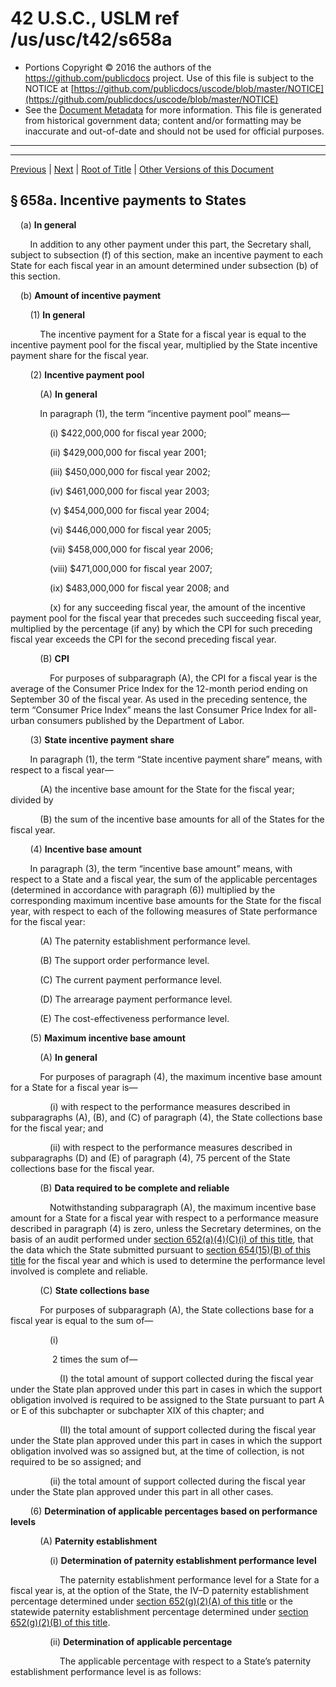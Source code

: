---
---

# 42 U.S.C., USLM ref /us/usc/t42/s658a

* Portions Copyright © 2016 the authors of the https://github.com/publicdocs project.
  Use of this file is subject to the NOTICE at [https://github.com/publicdocs/uscode/blob/master/NOTICE](https://github.com/publicdocs/uscode/blob/master/NOTICE)
* See the [Document Metadata](././../../../../../..//README.md) for more information.
  This file is generated from historical government data; content and/or formatting may be inaccurate and out-of-date and should not be used for official purposes.

----------
----------

[Previous](./../../../../../..//us/usc/t42/ch7/schIV/ptD/m__us_usc_t42_s658.md) | [Next](./../../../../../..//us/usc/t42/ch7/schIV/ptD/m__us_usc_t42_s659.md) | [Root of Title](./../../../../../../) | [Other Versions of this Document](https://publicdocs.github.io/go/links?ns=uslm&ref=%2Fus%2Fusc%2Ft42%2Fs658a)

## § 658a. Incentive payments to States

    (a) __In general__ 

        In addition to any other payment under this part, the Secretary shall, subject to subsection (f) of this section, make an incentive payment to each State for each fiscal year in an amount determined under subsection (b) of this section.

    (b) __Amount of incentive payment__ 

        (1) __In general__ 

            The incentive payment for a State for a fiscal year is equal to the incentive payment pool for the fiscal year, multiplied by the State incentive payment share for the fiscal year.

        (2) __Incentive payment pool__ 

            (A) __In general__ 

            In paragraph (1), the term “incentive payment pool” means—

                (i) $422,000,000 for fiscal year 2000;

                (ii) $429,000,000 for fiscal year 2001;

                (iii) $450,000,000 for fiscal year 2002;

                (iv) $461,000,000 for fiscal year 2003;

                (v) $454,000,000 for fiscal year 2004;

                (vi) $446,000,000 for fiscal year 2005;

                (vii) $458,000,000 for fiscal year 2006;

                (viii) $471,000,000 for fiscal year 2007;

                (ix) $483,000,000 for fiscal year 2008; and

                (x) for any succeeding fiscal year, the amount of the incentive payment pool for the fiscal year that precedes such succeeding fiscal year, multiplied by the percentage (if any) by which the CPI for such preceding fiscal year exceeds the CPI for the second preceding fiscal year.

            (B) __CPI__ 

                For purposes of subparagraph (A), the CPI for a fiscal year is the average of the Consumer Price Index for the 12-month period ending on September 30 of the fiscal year. As used in the preceding sentence, the term “Consumer Price Index” means the last Consumer Price Index for all-urban consumers published by the Department of Labor.

        (3) __State incentive payment share__ 

        In paragraph (1), the term “State incentive payment share” means, with respect to a fiscal year—

            (A) the incentive base amount for the State for the fiscal year; divided by

            (B) the sum of the incentive base amounts for all of the States for the fiscal year.

        (4) __Incentive base amount__ 

        In paragraph (3), the term “incentive base amount” means, with respect to a State and a fiscal year, the sum of the applicable percentages (determined in accordance with paragraph (6)) multiplied by the corresponding maximum incentive base amounts for the State for the fiscal year, with respect to each of the following measures of State performance for the fiscal year:

            (A) The paternity establishment performance level.

            (B) The support order performance level.

            (C) The current payment performance level.

            (D) The arrearage payment performance level.

            (E) The cost-effectiveness performance level.

        (5) __Maximum incentive base amount__ 

            (A) __In general__ 

            For purposes of paragraph (4), the maximum incentive base amount for a State for a fiscal year is—

                (i) with respect to the performance measures described in subparagraphs (A), (B), and (C) of paragraph (4), the State collections base for the fiscal year; and

                (ii) with respect to the performance measures described in subparagraphs (D) and (E) of paragraph (4), 75 percent of the State collections base for the fiscal year.

            (B) __Data required to be complete and reliable__ 

                Notwithstanding subparagraph (A), the maximum incentive base amount for a State for a fiscal year with respect to a performance measure described in paragraph (4) is zero, unless the Secretary determines, on the basis of an audit performed under [section 652(a)(4)(C)(i) of this title][/us/usc/t42/s652/a/4/C/i], that the data which the State submitted pursuant to [section 654(15)(B) of this title][/us/usc/t42/s654/15/B] for the fiscal year and which is used to determine the performance level involved is complete and reliable.

            (C) __State collections base__ 

            For purposes of subparagraph (A), the State collections base for a fiscal year is equal to the sum of—

                (i)

                 2 times the sum of—

                    (I) the total amount of support collected during the fiscal year under the State plan approved under this part in cases in which the support obligation involved is required to be assigned to the State pursuant to part A or E of this subchapter or subchapter XIX of this chapter; and

                    (II) the total amount of support collected during the fiscal year under the State plan approved under this part in cases in which the support obligation involved was so assigned but, at the time of collection, is not required to be so assigned; and

                (ii) the total amount of support collected during the fiscal year under the State plan approved under this part in all other cases.

        (6) __Determination of applicable percentages based on performance levels__ 

            (A) __Paternity establishment__ 

                (i) __Determination of paternity establishment performance level__ 

                    The paternity establishment performance level for a State for a fiscal year is, at the option of the State, the IV–D paternity establishment percentage determined under [section 652(g)(2)(A) of this title][/us/usc/t42/s652/g/2/A] or the statewide paternity establishment percentage determined under [section 652(g)(2)(B) of this title][/us/usc/t42/s652/g/2/B].

                (ii) __Determination of applicable percentage__ 

                    The applicable percentage with respect to a State’s paternity establishment performance level is as follows:

<table>

                      <tr>

                        <td colspan="2"> 

                    If the paternity establishment performance level is:  </td>

                        <td> 

                    The applicable percentage is:  </td>

  </tr>

                      <tr>

                        <td> 

                    At least:  </td>

                        <td> 

                    But less than:  </td>

  </tr>

                      <tr>

                        <td> 

                    80%  </td>

                        <td> 

   </td>

                        <td> 

                    100  </td>

  </tr>

                      <tr>

                        <td> 

                    79%  </td>

                        <td> 

                    80%  </td>

                        <td> 

                    98  </td>

  </tr>

                      <tr>

                        <td> 

                    78%  </td>

                        <td> 

                    79%  </td>

                        <td> 

                    96  </td>

  </tr>

                      <tr>

                        <td> 

                    77%  </td>

                        <td> 

                    78%  </td>

                        <td> 

                    94  </td>

  </tr>

                      <tr>

                        <td> 

                    76%  </td>

                        <td> 

                    77%  </td>

                        <td> 

                    92  </td>

  </tr>

                      <tr>

                        <td> 

                    75%  </td>

                        <td> 

                    76%  </td>

                        <td> 

                    90  </td>

  </tr>

                      <tr>

                        <td> 

                    74%  </td>

                        <td> 

                    75%  </td>

                        <td> 

                    88  </td>

  </tr>

                      <tr>

                        <td> 

                    73%  </td>

                        <td> 

                    74%  </td>

                        <td> 

                    86  </td>

  </tr>

                      <tr>

                        <td> 

                    72%  </td>

                        <td> 

                    73%  </td>

                        <td> 

                    84  </td>

  </tr>

                      <tr>

                        <td> 

                    71%  </td>

                        <td> 

                    72%  </td>

                        <td> 

                    82  </td>

  </tr>

                      <tr>

                        <td> 

                    70%  </td>

                        <td> 

                    71%  </td>

                        <td> 

                    80  </td>

  </tr>

                      <tr>

                        <td> 

                    69%  </td>

                        <td> 

                    70%  </td>

                        <td> 

                    79  </td>

  </tr>

                      <tr>

                        <td> 

                    68%  </td>

                        <td> 

                    69%  </td>

                        <td> 

                    78  </td>

  </tr>

                      <tr>

                        <td> 

                    67%  </td>

                        <td> 

                    68%  </td>

                        <td> 

                    77  </td>

  </tr>

                      <tr>

                        <td> 

                    66%  </td>

                        <td> 

                    67%  </td>

                        <td> 

                    76  </td>

  </tr>

                      <tr>

                        <td> 

                    65%  </td>

                        <td> 

                    66%  </td>

                        <td> 

                    75  </td>

  </tr>

                      <tr>

                        <td> 

                    64%  </td>

                        <td> 

                    65%  </td>

                        <td> 

                    74  </td>

  </tr>

                      <tr>

                        <td> 

                    63%  </td>

                        <td> 

                    64%  </td>

                        <td> 

                    73  </td>

  </tr>

                      <tr>

                        <td> 

                    62%  </td>

                        <td> 

                    63%  </td>

                        <td> 

                    72  </td>

  </tr>

                      <tr>

                        <td> 

                    61%  </td>

                        <td> 

                    62%  </td>

                        <td> 

                    71  </td>

  </tr>

                      <tr>

                        <td> 

                    60%  </td>

                        <td> 

                    61%  </td>

                        <td> 

                    70  </td>

  </tr>

                      <tr>

                        <td> 

                    59%  </td>

                        <td> 

                    60%  </td>

                        <td> 

                    69  </td>

  </tr>

                      <tr>

                        <td> 

                    58%  </td>

                        <td> 

                    59%  </td>

                        <td> 

                    68  </td>

  </tr>

                      <tr>

                        <td> 

                    57%  </td>

                        <td> 

                    58%  </td>

                        <td> 

                    67  </td>

  </tr>

                      <tr>

                        <td> 

                    56%  </td>

                        <td> 

                    57%  </td>

                        <td> 

                    66  </td>

  </tr>

                      <tr>

                        <td> 

                    55%  </td>

                        <td> 

                    56%  </td>

                        <td> 

                    65  </td>

  </tr>

                      <tr>

                        <td> 

                    54%  </td>

                        <td> 

                    55%  </td>

                        <td> 

                    64  </td>

  </tr>

                      <tr>

                        <td> 

                    53%  </td>

                        <td> 

                    54%  </td>

                        <td> 

                    63  </td>

  </tr>

                      <tr>

                        <td> 

                    52%  </td>

                        <td> 

                    53%  </td>

                        <td> 

                    62  </td>

  </tr>

                      <tr>

                        <td> 

                    51%  </td>

                        <td> 

                    52%  </td>

                        <td> 

                    61  </td>

  </tr>

                      <tr>

                        <td> 

                    50%  </td>

                        <td> 

                    51%  </td>

                        <td> 

                    60  </td>

  </tr>

                      <tr>

                        <td> 

                    0%  </td>

                        <td> 

                    50%  </td>

                        <td> 

                    0.  </td>

  </tr>

                    </table>

                 Notwithstanding the preceding sentence, if the paternity establishment performance level of a State for a fiscal year is less than 50 percent but exceeds by at least 10 percentage points the paternity establishment performance level of the State for the immediately preceding fiscal year, then the applicable percentage with respect to the State’s paternity establishment performance level is 50 percent.

            (B) __Establishment of child support orders__ 

                (i) __Determination of support order performance level__ 

                    The support order performance level for a State for a fiscal year is the percentage of the total number of cases under the State plan approved under this part in which there is a support order during the fiscal year.

                (ii) __Determination of applicable percentage__ 

                    The applicable percentage with respect to a State’s support order performance level is as follows:

<table>

                      <tr>

                        <td colspan="2"> 

                    If the support order performance level is:  </td>

                        <td> 

                    The applicable percentage is:  </td>

  </tr>

                      <tr>

                        <td> 

                    At least:  </td>

                        <td> 

                    But less than:  </td>

  </tr>

                      <tr>

                        <td> 

                    80%  </td>

                        <td> 

   </td>

                        <td> 

                    100  </td>

  </tr>

                      <tr>

                        <td> 

                    79%  </td>

                        <td> 

                    80%  </td>

                        <td> 

                    98  </td>

  </tr>

                      <tr>

                        <td> 

                    78%  </td>

                        <td> 

                    79%  </td>

                        <td> 

                    96  </td>

  </tr>

                      <tr>

                        <td> 

                    77%  </td>

                        <td> 

                    78%  </td>

                        <td> 

                    94  </td>

  </tr>

                      <tr>

                        <td> 

                    76%  </td>

                        <td> 

                    77%  </td>

                        <td> 

                    92  </td>

  </tr>

                      <tr>

                        <td> 

                    75%  </td>

                        <td> 

                    76%  </td>

                        <td> 

                    90  </td>

  </tr>

                      <tr>

                        <td> 

                    74%  </td>

                        <td> 

                    75%  </td>

                        <td> 

                    88  </td>

  </tr>

                      <tr>

                        <td> 

                    73%  </td>

                        <td> 

                    74%  </td>

                        <td> 

                    86  </td>

  </tr>

                      <tr>

                        <td> 

                    72%  </td>

                        <td> 

                    73%  </td>

                        <td> 

                    84  </td>

  </tr>

                      <tr>

                        <td> 

                    71%  </td>

                        <td> 

                    72%  </td>

                        <td> 

                    82  </td>

  </tr>

                      <tr>

                        <td> 

                    70%  </td>

                        <td> 

                    71%  </td>

                        <td> 

                    80  </td>

  </tr>

                      <tr>

                        <td> 

                    69%  </td>

                        <td> 

                    70%  </td>

                        <td> 

                    79  </td>

  </tr>

                      <tr>

                        <td> 

                    68%  </td>

                        <td> 

                    69%  </td>

                        <td> 

                    78  </td>

  </tr>

                      <tr>

                        <td> 

                    67%  </td>

                        <td> 

                    68%  </td>

                        <td> 

                    77  </td>

  </tr>

                      <tr>

                        <td> 

                    66%  </td>

                        <td> 

                    67%  </td>

                        <td> 

                    76  </td>

  </tr>

                      <tr>

                        <td> 

                    65%  </td>

                        <td> 

                    66%  </td>

                        <td> 

                    75  </td>

  </tr>

                      <tr>

                        <td> 

                    64%  </td>

                        <td> 

                    65%  </td>

                        <td> 

                    74  </td>

  </tr>

                      <tr>

                        <td> 

                    63%  </td>

                        <td> 

                    64%  </td>

                        <td> 

                    73  </td>

  </tr>

                      <tr>

                        <td> 

                    62%  </td>

                        <td> 

                    63%  </td>

                        <td> 

                    72  </td>

  </tr>

                      <tr>

                        <td> 

                    61%  </td>

                        <td> 

                    62%  </td>

                        <td> 

                    71  </td>

  </tr>

                      <tr>

                        <td> 

                    60%  </td>

                        <td> 

                    61%  </td>

                        <td> 

                    70  </td>

  </tr>

                      <tr>

                        <td> 

                    59%  </td>

                        <td> 

                    60%  </td>

                        <td> 

                    69  </td>

  </tr>

                      <tr>

                        <td> 

                    58%  </td>

                        <td> 

                    59%  </td>

                        <td> 

                    68  </td>

  </tr>

                      <tr>

                        <td> 

                    57%  </td>

                        <td> 

                    58%  </td>

                        <td> 

                    67  </td>

  </tr>

                      <tr>

                        <td> 

                    56%  </td>

                        <td> 

                    57%  </td>

                        <td> 

                    66  </td>

  </tr>

                      <tr>

                        <td> 

                    55%  </td>

                        <td> 

                    56%  </td>

                        <td> 

                    65  </td>

  </tr>

                      <tr>

                        <td> 

                    54%  </td>

                        <td> 

                    55%  </td>

                        <td> 

                    64  </td>

  </tr>

                      <tr>

                        <td> 

                    53%  </td>

                        <td> 

                    54%  </td>

                        <td> 

                    63  </td>

  </tr>

                      <tr>

                        <td> 

                    52%  </td>

                        <td> 

                    53%  </td>

                        <td> 

                    62  </td>

  </tr>

                      <tr>

                        <td> 

                    51%  </td>

                        <td> 

                    52%  </td>

                        <td> 

                    61  </td>

  </tr>

                      <tr>

                        <td> 

                    50%  </td>

                        <td> 

                    51%  </td>

                        <td> 

                    60  </td>

  </tr>

                      <tr>

                        <td> 

                    0%  </td>

                        <td> 

                    50%  </td>

                        <td> 

                    0.  </td>

  </tr>

                    </table>

                 Notwithstanding the preceding sentence, if the support order performance level of a State for a fiscal year is less than 50 percent but exceeds by at least 5 percentage points the support order performance level of the State for the immediately preceding fiscal year, then the applicable percentage with respect to the State’s support order performance level is 50 percent.

            (C) __Collections on current child support due__ 

                (i) __Determination of current payment performance level__ 

                    The current payment performance level for a State for a fiscal year is equal to the total amount of current support collected during the fiscal year under the State plan approved under this part divided by the total amount of current support owed during the fiscal year in all cases under the State plan, expressed as a percentage.

                (ii) __Determination of applicable percentage__ 

                    The applicable percentage with respect to a State’s current payment performance level is as follows:

<table>

                      <tr>

                        <td colspan="2"> 

                    If the current payment performance level is:  </td>

                        <td> 

                    The applicable percentage is:  </td>

  </tr>

                      <tr>

                        <td> 

                    At least:  </td>

                        <td> 

                    But less than:  </td>

  </tr>

                      <tr>

                        <td> 

                    80%  </td>

                        <td> 

   </td>

                        <td> 

                    100  </td>

  </tr>

                      <tr>

                        <td> 

                    79%  </td>

                        <td> 

                    80%  </td>

                        <td> 

                    98  </td>

  </tr>

                      <tr>

                        <td> 

                    78%  </td>

                        <td> 

                    79%  </td>

                        <td> 

                    96  </td>

  </tr>

                      <tr>

                        <td> 

                    77%  </td>

                        <td> 

                    78%  </td>

                        <td> 

                    94  </td>

  </tr>

                      <tr>

                        <td> 

                    76%  </td>

                        <td> 

                    77%  </td>

                        <td> 

                    92  </td>

  </tr>

                      <tr>

                        <td> 

                    75%  </td>

                        <td> 

                    76%  </td>

                        <td> 

                    90  </td>

  </tr>

                      <tr>

                        <td> 

                    74%  </td>

                        <td> 

                    75%  </td>

                        <td> 

                    88  </td>

  </tr>

                      <tr>

                        <td> 

                    73%  </td>

                        <td> 

                    74%  </td>

                        <td> 

                    86  </td>

  </tr>

                      <tr>

                        <td> 

                    72%  </td>

                        <td> 

                    73%  </td>

                        <td> 

                    84  </td>

  </tr>

                      <tr>

                        <td> 

                    71%  </td>

                        <td> 

                    72%  </td>

                        <td> 

                    82  </td>

  </tr>

                      <tr>

                        <td> 

                    70%  </td>

                        <td> 

                    71%  </td>

                        <td> 

                    80  </td>

  </tr>

                      <tr>

                        <td> 

                    69%  </td>

                        <td> 

                    70%  </td>

                        <td> 

                    79  </td>

  </tr>

                      <tr>

                        <td> 

                    68%  </td>

                        <td> 

                    69%  </td>

                        <td> 

                    78  </td>

  </tr>

                      <tr>

                        <td> 

                    67%  </td>

                        <td> 

                    68%  </td>

                        <td> 

                    77  </td>

  </tr>

                      <tr>

                        <td> 

                    66%  </td>

                        <td> 

                    67%  </td>

                        <td> 

                    76  </td>

  </tr>

                      <tr>

                        <td> 

                    65%  </td>

                        <td> 

                    66%  </td>

                        <td> 

                    75  </td>

  </tr>

                      <tr>

                        <td> 

                    64%  </td>

                        <td> 

                    65%  </td>

                        <td> 

                    74  </td>

  </tr>

                      <tr>

                        <td> 

                    63%  </td>

                        <td> 

                    64%  </td>

                        <td> 

                    73  </td>

  </tr>

                      <tr>

                        <td> 

                    62%  </td>

                        <td> 

                    63%  </td>

                        <td> 

                    72  </td>

  </tr>

                      <tr>

                        <td> 

                    61%  </td>

                        <td> 

                    62%  </td>

                        <td> 

                    71  </td>

  </tr>

                      <tr>

                        <td> 

                    60%  </td>

                        <td> 

                    61%  </td>

                        <td> 

                    70  </td>

  </tr>

                      <tr>

                        <td> 

                    59%  </td>

                        <td> 

                    60%  </td>

                        <td> 

                    69  </td>

  </tr>

                      <tr>

                        <td> 

                    58%  </td>

                        <td> 

                    59%  </td>

                        <td> 

                    68  </td>

  </tr>

                      <tr>

                        <td> 

                    57%  </td>

                        <td> 

                    58%  </td>

                        <td> 

                    67  </td>

  </tr>

                      <tr>

                        <td> 

                    56%  </td>

                        <td> 

                    57%  </td>

                        <td> 

                    66  </td>

  </tr>

                      <tr>

                        <td> 

                    55%  </td>

                        <td> 

                    56%  </td>

                        <td> 

                    65  </td>

  </tr>

                      <tr>

                        <td> 

                    54%  </td>

                        <td> 

                    55%  </td>

                        <td> 

                    64  </td>

  </tr>

                      <tr>

                        <td> 

                    53%  </td>

                        <td> 

                    54%  </td>

                        <td> 

                    63  </td>

  </tr>

                      <tr>

                        <td> 

                    52%  </td>

                        <td> 

                    53%  </td>

                        <td> 

                    62  </td>

  </tr>

                      <tr>

                        <td> 

                    51%  </td>

                        <td> 

                    52%  </td>

                        <td> 

                    61  </td>

  </tr>

                      <tr>

                        <td> 

                    50%  </td>

                        <td> 

                    51%  </td>

                        <td> 

                    60  </td>

  </tr>

                      <tr>

                        <td> 

                    49%  </td>

                        <td> 

                    50%  </td>

                        <td> 

                    59  </td>

  </tr>

                      <tr>

                        <td> 

                    48%  </td>

                        <td> 

                    49%  </td>

                        <td> 

                    58  </td>

  </tr>

                      <tr>

                        <td> 

                    47%  </td>

                        <td> 

                    48%  </td>

                        <td> 

                    57  </td>

  </tr>

                      <tr>

                        <td> 

                    46%  </td>

                        <td> 

                    47%  </td>

                        <td> 

                    56  </td>

  </tr>

                      <tr>

                        <td> 

                    45%  </td>

                        <td> 

                    46%  </td>

                        <td> 

                    55  </td>

  </tr>

                      <tr>

                        <td> 

                    44%  </td>

                        <td> 

                    45%  </td>

                        <td> 

                    54  </td>

  </tr>

                      <tr>

                        <td> 

                    43%  </td>

                        <td> 

                    44%  </td>

                        <td> 

                    53  </td>

  </tr>

                      <tr>

                        <td> 

                    42%  </td>

                        <td> 

                    43%  </td>

                        <td> 

                    52  </td>

  </tr>

                      <tr>

                        <td> 

                    41%  </td>

                        <td> 

                    42%  </td>

                        <td> 

                    51  </td>

  </tr>

                      <tr>

                        <td> 

                    40%  </td>

                        <td> 

                    41%  </td>

                        <td> 

                    50  </td>

  </tr>

                      <tr>

                        <td> 

                    0%  </td>

                        <td> 

                    40%  </td>

                        <td> 

                    0.  </td>

  </tr>

                    </table>

                 Notwithstanding the preceding sentence, if the current payment performance level of a State for a fiscal year is less than 40 percent but exceeds by at least 5 percentage points the current payment performance level of the State for the immediately preceding fiscal year, then the applicable percentage with respect to the State’s current payment performance level is 50 percent.

            (D) __Collections on child support arrearages__ 

                (i) __Determination of arrearage payment performance level__ 

                    The arrearage payment performance level for a State for a fiscal year is equal to the total number of cases under the State plan approved under this part in which payments of past-due child support were received during the fiscal year and part or all of the payments were distributed to the family to whom the past-due child support was owed (or, if all past-due child support owed to the family was, at the time of receipt, subject to an assignment to the State, part or all of the payments were retained by the State) divided by the total number of cases under the State plan in which there is past-due child support, expressed as a percentage.

                (ii) __Determination of applicable percentage__ 

                    The applicable percentage with respect to a State’s arrearage payment performance level is as follows:

<table>

                      <tr>

                        <td colspan="2"> 

                    If the arrearage payment performance level is:  </td>

                        <td> 

                    The applicable percentage is:  </td>

  </tr>

                      <tr>

                        <td> 

                    At least:  </td>

                        <td> 

                    But less than:  </td>

  </tr>

                      <tr>

                        <td> 

                    80%  </td>

                        <td> 

   </td>

                        <td> 

                    100  </td>

  </tr>

                      <tr>

                        <td> 

                    79%  </td>

                        <td> 

                    80%  </td>

                        <td> 

                    98  </td>

  </tr>

                      <tr>

                        <td> 

                    78%  </td>

                        <td> 

                    79%  </td>

                        <td> 

                    96  </td>

  </tr>

                      <tr>

                        <td> 

                    77%  </td>

                        <td> 

                    78%  </td>

                        <td> 

                    94  </td>

  </tr>

                      <tr>

                        <td> 

                    76%  </td>

                        <td> 

                    77%  </td>

                        <td> 

                    92  </td>

  </tr>

                      <tr>

                        <td> 

                    75%  </td>

                        <td> 

                    76%  </td>

                        <td> 

                    90  </td>

  </tr>

                      <tr>

                        <td> 

                    74%  </td>

                        <td> 

                    75%  </td>

                        <td> 

                    88  </td>

  </tr>

                      <tr>

                        <td> 

                    73%  </td>

                        <td> 

                    74%  </td>

                        <td> 

                    86  </td>

  </tr>

                      <tr>

                        <td> 

                    72%  </td>

                        <td> 

                    73%  </td>

                        <td> 

                    84  </td>

  </tr>

                      <tr>

                        <td> 

                    71%  </td>

                        <td> 

                    72%  </td>

                        <td> 

                    82  </td>

  </tr>

                      <tr>

                        <td> 

                    70%  </td>

                        <td> 

                    71%  </td>

                        <td> 

                    80  </td>

  </tr>

                      <tr>

                        <td> 

                    69%  </td>

                        <td> 

                    70%  </td>

                        <td> 

                    79  </td>

  </tr>

                      <tr>

                        <td> 

                    68%  </td>

                        <td> 

                    69%  </td>

                        <td> 

                    78  </td>

  </tr>

                      <tr>

                        <td> 

                    67%  </td>

                        <td> 

                    68%  </td>

                        <td> 

                    77  </td>

  </tr>

                      <tr>

                        <td> 

                    66%  </td>

                        <td> 

                    67%  </td>

                        <td> 

                    76  </td>

  </tr>

                      <tr>

                        <td> 

                    65%  </td>

                        <td> 

                    66%  </td>

                        <td> 

                    75  </td>

  </tr>

                      <tr>

                        <td> 

                    64%  </td>

                        <td> 

                    65%  </td>

                        <td> 

                    74  </td>

  </tr>

                      <tr>

                        <td> 

                    63%  </td>

                        <td> 

                    64%  </td>

                        <td> 

                    73  </td>

  </tr>

                      <tr>

                        <td> 

                    62%  </td>

                        <td> 

                    63%  </td>

                        <td> 

                    72  </td>

  </tr>

                      <tr>

                        <td> 

                    61%  </td>

                        <td> 

                    62%  </td>

                        <td> 

                    71  </td>

  </tr>

                      <tr>

                        <td> 

                    60%  </td>

                        <td> 

                    61%  </td>

                        <td> 

                    70  </td>

  </tr>

                      <tr>

                        <td> 

                    59%  </td>

                        <td> 

                    60%  </td>

                        <td> 

                    69  </td>

  </tr>

                      <tr>

                        <td> 

                    58%  </td>

                        <td> 

                    59%  </td>

                        <td> 

                    68  </td>

  </tr>

                      <tr>

                        <td> 

                    57%  </td>

                        <td> 

                    58%  </td>

                        <td> 

                    67  </td>

  </tr>

                      <tr>

                        <td> 

                    56%  </td>

                        <td> 

                    57%  </td>

                        <td> 

                    66  </td>

  </tr>

                      <tr>

                        <td> 

                    55%  </td>

                        <td> 

                    56%  </td>

                        <td> 

                    65  </td>

  </tr>

                      <tr>

                        <td> 

                    54%  </td>

                        <td> 

                    55%  </td>

                        <td> 

                    64  </td>

  </tr>

                      <tr>

                        <td> 

                    53%  </td>

                        <td> 

                    54%  </td>

                        <td> 

                    63  </td>

  </tr>

                      <tr>

                        <td> 

                    52%  </td>

                        <td> 

                    53%  </td>

                        <td> 

                    62  </td>

  </tr>

                      <tr>

                        <td> 

                    51%  </td>

                        <td> 

                    52%  </td>

                        <td> 

                    61  </td>

  </tr>

                      <tr>

                        <td> 

                    50%  </td>

                        <td> 

                    51%  </td>

                        <td> 

                    60  </td>

  </tr>

                      <tr>

                        <td> 

                    49%  </td>

                        <td> 

                    50%  </td>

                        <td> 

                    59  </td>

  </tr>

                      <tr>

                        <td> 

                    48%  </td>

                        <td> 

                    49%  </td>

                        <td> 

                    58  </td>

  </tr>

                      <tr>

                        <td> 

                    47%  </td>

                        <td> 

                    48%  </td>

                        <td> 

                    57  </td>

  </tr>

                      <tr>

                        <td> 

                    46%  </td>

                        <td> 

                    47%  </td>

                        <td> 

                    56  </td>

  </tr>

                      <tr>

                        <td> 

                    45%  </td>

                        <td> 

                    46%  </td>

                        <td> 

                    55  </td>

  </tr>

                      <tr>

                        <td> 

                    44%  </td>

                        <td> 

                    45%  </td>

                        <td> 

                    54  </td>

  </tr>

                      <tr>

                        <td> 

                    43%  </td>

                        <td> 

                    44%  </td>

                        <td> 

                    53  </td>

  </tr>

                      <tr>

                        <td> 

                    42%  </td>

                        <td> 

                    43%  </td>

                        <td> 

                    52  </td>

  </tr>

                      <tr>

                        <td> 

                    41%  </td>

                        <td> 

                    42%  </td>

                        <td> 

                    51  </td>

  </tr>

                      <tr>

                        <td> 

                    40%  </td>

                        <td> 

                    41%  </td>

                        <td> 

                    50  </td>

  </tr>

                      <tr>

                        <td> 

                    0%  </td>

                        <td> 

                    40%  </td>

                        <td> 

                    0.  </td>

  </tr>

                    </table>

                 Notwithstanding the preceding sentence, if the arrearage payment performance level of a State for a fiscal year is less than 40 percent but exceeds by at least 5 percentage points the arrearage payment performance level of the State for the immediately preceding fiscal year, then the applicable percentage with respect to the State’s arrearage payment performance level is 50 percent.

            (E) __Cost-effectiveness__ 

                (i) __Determination of cost-effectiveness performance level__ 

                    The cost-effectiveness performance level for a State for a fiscal year is equal to the total amount collected during the fiscal year under the State plan approved under this part divided by the total amount expended during the fiscal year under the State plan, expressed as a ratio.

                (ii) __Determination of applicable percentage__ 

                    The applicable percentage with respect to a State’s cost-effectiveness performance level is as follows:

<table>

                      <tr>

                        <td colspan="2"> 

                    If the cost-effectiveness performance level is:  </td>

                        <td> 

                    The applicable percentage is:  </td>

  </tr>

                      <tr>

                        <td> 

                    At least:  </td>

                        <td> 

                    But less than:  </td>

  </tr>

                      <tr>

                        <td> 

                    5.00  </td>

                        <td> 

   </td>

                        <td> 

                    100  </td>

  </tr>

                      <tr>

                        <td> 

                    4.50  </td>

                        <td> 

                    4.99  </td>

                        <td> 

                    90  </td>

  </tr>

                      <tr>

                        <td> 

                    4.00  </td>

                        <td> 

                    4.50  </td>

                        <td> 

                    80  </td>

  </tr>

                      <tr>

                        <td> 

                    3.50  </td>

                        <td> 

                    4.00  </td>

                        <td> 

                    70  </td>

  </tr>

                      <tr>

                        <td> 

                    3.00  </td>

                        <td> 

                    3.50  </td>

                        <td> 

                    60  </td>

  </tr>

                      <tr>

                        <td> 

                    2.50  </td>

                        <td> 

                    3.00  </td>

                        <td> 

                    50  </td>

  </tr>

                      <tr>

                        <td> 

                    2.00  </td>

                        <td> 

                    2.50  </td>

                        <td> 

                    40  </td>

  </tr>

                      <tr>

                        <td> 

                    0.00  </td>

                        <td> 

                    2.00  </td>

                        <td> 

                    0.  </td>

  </tr>

                    </table>

    (c) __Treatment of interstate collections__ 

        In computing incentive payments under this section, support which is collected by a State at the request of another State shall be treated as having been collected in full by both States, and any amounts expended by a State in carrying out a special project assisted under [section 655(e) of this title][/us/usc/t42/s655/e] shall be excluded.

    (d) __Administrative provisions__ 

        The amounts of the incentive payments to be made to the States under this section for a fiscal year shall be estimated by the Secretary at/or before the beginning of the fiscal year on the basis of the best information available. The Secretary shall make the payments for the fiscal year, on a quarterly basis (with each quarterly payment being made no later than the beginning of the quarter involved), in the amounts so estimated, reduced or increased to the extent of any overpayments or underpayments which the Secretary determines were made under this section to the States involved for prior periods and with respect to which adjustment has not already been made under this subsection. Upon the making of any estimate by the Secretary under the preceding sentence, any appropriations available for payments under this section are deemed obligated.

    (e) __Regulations__ 

        The Secretary shall prescribe such regulations as may be necessary governing the calculation of incentive payments under this section, including directions for excluding from the calculations certain closed cases and cases over which the States do not have jurisdiction.

    (f) __Reinvestment__ 

    A State to which a payment is made under this section shall expend the full amount of the payment to supplement, and not supplant, other funds used by the State—

        (1) to carry out the State plan approved under this part; or

        (2) for any activity (including cost-effective contracts with local agencies) approved by the Secretary, whether or not the expenditures for the activity are eligible for reimbursement under this part, which may contribute to improving the effectiveness or efficiency of the State program operated under this part.

([Aug. 14, 1935, ch. 531][/us/act/1935-08-14/ch531], title IV, § 458, formerly § 458A, as added and renumbered § 458, [Pub. L. 105–200, title II, § 201(a)][/us/pl/105/200/s201/a], (f)(2)(A), July 16, 1998, [112 Stat. 648][/us/stat/112/648], 658.)

 __Effective Date__ 

[Pub. L. 105–200, title II, § 201(g)][/us/pl/105/200/s201/g], July 16, 1998, [112 Stat. 658][/us/stat/112/658], provided that: 

> “Except as otherwise provided in this section \[enacting this section, amending this section and sections 652, 655, and 658 of this title, repealing [section 658 of this title][/us/usc/t42/s658], enacting provisions set out as notes under this section and sections 652 and 655 of this title, amending provisions set out as notes under this section and sections 652 and 658 of this title, and repealing provisions set out as a note under [section 658 of this title][/us/usc/t42/s658]\], the amendments made by this section shall take effect on October 1, 1999.”

 __Regulations__ 

[Pub. L. 105–200, title II, § 201(c)][/us/pl/105/200/s201/c], July 16, 1998, [112 Stat. 656][/us/stat/112/656], provided that: 

> “Within 9 months after the date of the enactment of this section \[July 16, 1998\], the Secretary of Health and Human Services shall prescribe regulations governing the implementation of section 458A \[now 458\] of the Social Security Act \[[42 U.S.C. 658a][/us/usc/t42/s658a]\] when such section takes effect and the implementation of subsection (b) of this section \[formerly set out as a note below\].”

 __Transition Rule__ 

    [Pub. L. 105–200, title II, § 201(b)][/us/pl/105/200/s201/b], July 16, 1998, [112 Stat. 656][/us/stat/112/656], provided for reductions by the Secretary of the amount otherwise payable to a State under this section and former [section 658 of this title][/us/usc/t42/s658] for fiscal years 2000 and 2001.

 __Studies__ 

[Pub. L. 105–200, title II, § 201(d)][/us/pl/105/200/s201/d], (f)(2)(C), July 16, 1998, [112 Stat. 656][/us/stat/112/656], 658, provided that:

>     “(1) __General review of new incentive payment system.—__ 

>         “(A)  __In general__  __.—__ 

>         The Secretary of Health and Human Services shall conduct a study of the implementation of the incentive payment system established by section 458 of the Social Security Act \[[42 U.S.C. 658a][/us/usc/t42/s658a]\], in order to identify the problems and successes of the system.

>         “(B) __Reports to the congress.—__ 

>             “(i)  __Report on variations in state performance attributable to demographic variables__  __.—__ 

>             Not later than October 1, 2000, the Secretary shall submit to the Congress a report that identifies any demographic or economic variables that account for differences in the performance levels achieved by the States with respect to the performance measures used in the system, and contains the recommendations of the Secretary for such adjustments to the system as may be necessary to ensure that the relative performance of States is measured from a baseline that takes account of any such variables.

>             “(ii)  __Interim report__  __.—__ 

>             Not later than March 1, 2001, the Secretary shall submit to the Congress an interim report that contains the findings of the study required by subparagraph (A).

>             “(iii)  __Final report__  __.—__ 

>             Not later than October 1, 2003, the Secretary shall submit to the Congress a final report that contains the final findings of the study required by subparagraph (A). The report shall include any recommendations for changes in the system that the Secretary determines would improve the operation of the child support enforcement program.

>     “(2) __Development of medical support incentive.—__ 

>         “(A)  __In general__  __.—__ 

>         The Secretary of Health and Human Services, in consultation with State directors of programs operated under part D of title IV of the Social Security Act \[[42 U.S.C. 651][/us/usc/t42/s651] et seq.\] and representatives of children potentially eligible for medical support, shall develop a performance measure based on the effectiveness of States in establishing and enforcing medical support obligations, and shall make recommendations for the incorporation of the measure, in a revenue neutral manner, into the incentive payment system established by section 458A \[now 458\] of the Social Security Act \[[42 U.S.C. 658a][/us/usc/t42/s658a]\].

>         “(B)  __Report__  __.—__ 

>         Not later than October 1, 1999, the Secretary shall submit to the Congress a report that describes the performance measure and contains the recommendations required by subparagraph (A).”

----------

[Previous](./../../../../../..//us/usc/t42/ch7/schIV/ptD/m__us_usc_t42_s658.md) | [Next](./../../../../../..//us/usc/t42/ch7/schIV/ptD/m__us_usc_t42_s659.md) | [Root of Title](./../../../../../../) | [Other Versions of this Document](https://publicdocs.github.io/go/links?ns=uslm&ref=%2Fus%2Fusc%2Ft42%2Fs658a)

----------
----------

[/us/usc/t42/s652/a/4/C/i]: https://publicdocs.github.io/go/links?ns=uslm&ref=%2Fus%2Fusc%2Ft42%2Fs652%2Fa%2F4%2FC%2Fi
[/us/usc/t42/s654/15/B]: https://publicdocs.github.io/go/links?ns=uslm&ref=%2Fus%2Fusc%2Ft42%2Fs654%2F15%2FB
[/us/usc/t42/s652/g/2/A]: https://publicdocs.github.io/go/links?ns=uslm&ref=%2Fus%2Fusc%2Ft42%2Fs652%2Fg%2F2%2FA
[/us/usc/t42/s652/g/2/B]: https://publicdocs.github.io/go/links?ns=uslm&ref=%2Fus%2Fusc%2Ft42%2Fs652%2Fg%2F2%2FB
[/us/usc/t42/s655/e]: https://publicdocs.github.io/go/links?ns=uslm&ref=%2Fus%2Fusc%2Ft42%2Fs655%2Fe
[/us/act/1935-08-14/ch531]: https://publicdocs.github.io/go/links?ns=uslm&ref=%2Fus%2Fact%2F1935-08-14%2Fch531
[/us/pl/105/200/s201/a]: https://publicdocs.github.io/go/links?ns=uslm&ref=%2Fus%2Fpl%2F105%2F200%2Fs201%2Fa
[/us/stat/112/648]: https://publicdocs.github.io/go/links?ns=uslm&ref=%2Fus%2Fstat%2F112%2F648
[/us/pl/105/200/s201/g]: https://publicdocs.github.io/go/links?ns=uslm&ref=%2Fus%2Fpl%2F105%2F200%2Fs201%2Fg
[/us/stat/112/658]: https://publicdocs.github.io/go/links?ns=uslm&ref=%2Fus%2Fstat%2F112%2F658
[/us/usc/t42/s658]: https://publicdocs.github.io/go/links?ns=uslm&ref=%2Fus%2Fusc%2Ft42%2Fs658
[/us/usc/t42/s658]: https://publicdocs.github.io/go/links?ns=uslm&ref=%2Fus%2Fusc%2Ft42%2Fs658
[/us/pl/105/200/s201/c]: https://publicdocs.github.io/go/links?ns=uslm&ref=%2Fus%2Fpl%2F105%2F200%2Fs201%2Fc
[/us/stat/112/656]: https://publicdocs.github.io/go/links?ns=uslm&ref=%2Fus%2Fstat%2F112%2F656
[/us/usc/t42/s658a]: https://publicdocs.github.io/go/links?ns=uslm&ref=%2Fus%2Fusc%2Ft42%2Fs658a
[/us/pl/105/200/s201/b]: https://publicdocs.github.io/go/links?ns=uslm&ref=%2Fus%2Fpl%2F105%2F200%2Fs201%2Fb
[/us/stat/112/656]: https://publicdocs.github.io/go/links?ns=uslm&ref=%2Fus%2Fstat%2F112%2F656
[/us/usc/t42/s658]: https://publicdocs.github.io/go/links?ns=uslm&ref=%2Fus%2Fusc%2Ft42%2Fs658
[/us/pl/105/200/s201/d]: https://publicdocs.github.io/go/links?ns=uslm&ref=%2Fus%2Fpl%2F105%2F200%2Fs201%2Fd
[/us/stat/112/656]: https://publicdocs.github.io/go/links?ns=uslm&ref=%2Fus%2Fstat%2F112%2F656
[/us/usc/t42/s658a]: https://publicdocs.github.io/go/links?ns=uslm&ref=%2Fus%2Fusc%2Ft42%2Fs658a
[/us/usc/t42/s651]: https://publicdocs.github.io/go/links?ns=uslm&ref=%2Fus%2Fusc%2Ft42%2Fs651
[/us/usc/t42/s658a]: https://publicdocs.github.io/go/links?ns=uslm&ref=%2Fus%2Fusc%2Ft42%2Fs658a


